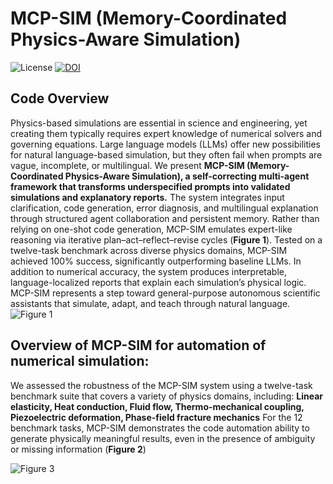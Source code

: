 # MCP-SIM (Memory-Coordinated Physics-Aware Simulation)
![License](https://img.shields.io/badge/license-MIT-green) [![DOI](https://zenodo.org/badge/888896208.svg)](https://zenodo.org/badge/latestdoi/888896208)
## Code Overview
Physics-based simulations are essential in science and engineering, yet creating them typically requires expert knowledge of numerical solvers and governing equations. Large language models (LLMs) offer new possibilities for natural language-based simulation, but they often fail when prompts are vague, incomplete, or multilingual. We present **MCP-SIM (Memory-Coordinated Physics-Aware Simulation), a self-correcting multi-agent framework that transforms underspecified prompts into validated simulations and explanatory reports.** The system integrates input clarification, code generation, error diagnosis, and multilingual explanation through structured agent collaboration and persistent memory. Rather than relying on one-shot code generation, MCP-SIM emulates expert-like reasoning via iterative plan–act–reflect–revise cycles (**Figure 1**). Tested on a twelve-task benchmark across diverse physics domains, MCP-SIM achieved 100% success, significantly outperforming baseline LLMs. In addition to numerical accuracy, the system produces interpretable, language-localized reports that explain each simulation’s physical logic. MCP-SIM represents a step toward general-purpose autonomous scientific assistants that simulate, adapt, and teach through natural language.
![Figure 1](https://github.com/user-attachments/assets/07fd5769-e85d-4504-b93d-69760635c7a4)

## Overview of MCP-SIM for automation of numerical simulation:
We assessed the robustness of the MCP-SIM system using a twelve-task benchmark suite that covers a variety of physics domains, including:
**Linear elasticity, Heat conduction, Fluid flow, Thermo-mechanical coupling, Piezoelectric deformation, Phase-field fracture mechanics**
For the 12 benchmark tasks, MCP-SIM demonstrates the code automation ability to generate physically meaningful results, even in the presence of ambiguity or missing information (**Figure 2**)

![Figure 3](https://github.com/user-attachments/assets/1aedd43d-bae7-4eb1-ad1e-b2c31d9aa61e)



